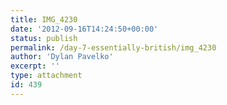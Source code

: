 ```yaml
---
title: IMG_4230
date: '2012-09-16T14:24:50+00:00'
status: publish
permalink: /day-7-essentially-british/img_4230
author: 'Dylan Pavelko'
excerpt: ''
type: attachment
id: 439
---
```

<!DOCTYPE html PUBLIC "-//W3C//DTD HTML 4.0 Transitional//EN" "http://www.w3.org/TR/REC-html40/loose.dtd">
<?xml encoding="UTF-8">
